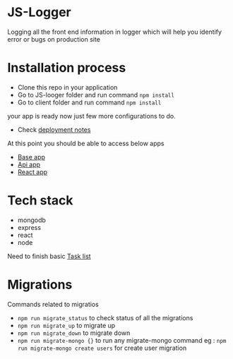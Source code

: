 # JS-Logger
Logging all the front end information in logger which will help you identify error or bugs on production site


# Installation process
- Clone this repo in your application
- Go to JS-looger folder and run command `npm install` 
- Go to client folder and run command  `npm install`

your app is ready now just few more configurations to do.
- Check [deployment notes](DeploymentNotes.md)

At this point you should be able to access below apps
- [Base app](http://logger.com:3000/)
- [Api app](http://api.logger.com:3000)
- [React app](http://app.logger.com:8080/)

# Tech stack
- mongodb
- express
- react
- node

Need to finish basic [Task list](TASKLIST.md)



# Migrations
Commands related to migratios
- `npm run migrate_status` to check status of all the migrations
- `npm run migrate_up` to migrate up
- `npm run migrate_down` to migrate down
- `npm run migrate-mongo {}` to run any migrate-mongo command 
eg :  `npm run migrate-mongo create users` for create user migration
